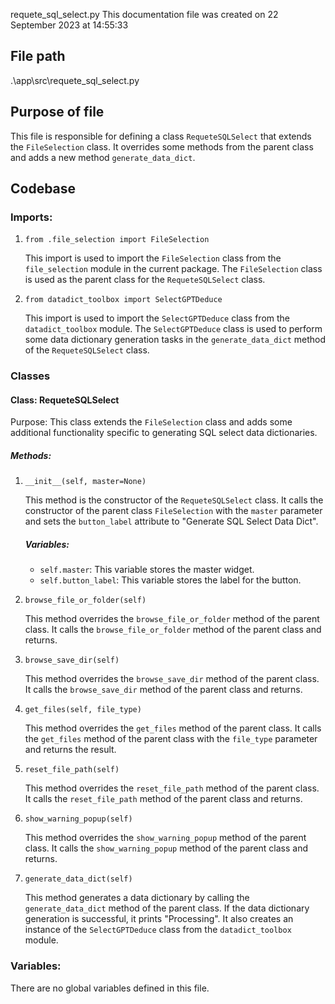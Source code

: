 requete_sql_select.py
This documentation file was created on 22 September 2023 at 14:55:33

## File path

.\app\src\requete_sql_select.py

## Purpose of file

This file is responsible for defining a class `RequeteSQLSelect` that extends the `FileSelection` class. It overrides some methods from the parent class and adds a new method `generate_data_dict`.

## Codebase

### Imports:

1. `from .file_selection import FileSelection`

    This import is used to import the `FileSelection` class from the `file_selection` module in the current package. The `FileSelection` class is used as the parent class for the `RequeteSQLSelect` class.

2. `from datadict_toolbox import SelectGPTDeduce`

    This import is used to import the `SelectGPTDeduce` class from the `datadict_toolbox` module. The `SelectGPTDeduce` class is used to perform some data dictionary generation tasks in the `generate_data_dict` method of the `RequeteSQLSelect` class.

### Classes

#### Class: RequeteSQLSelect

Purpose: This class extends the `FileSelection` class and adds some additional functionality specific to generating SQL select data dictionaries.

##### Methods:

1. `__init__(self, master=None)`

    This method is the constructor of the `RequeteSQLSelect` class. It calls the constructor of the parent class `FileSelection` with the `master` parameter and sets the `button_label` attribute to "Generate SQL Select Data Dict".

    ##### Variables:
    - `self.master`: This variable stores the master widget.
    - `self.button_label`: This variable stores the label for the button.

2. `browse_file_or_folder(self)`

    This method overrides the `browse_file_or_folder` method of the parent class. It calls the `browse_file_or_folder` method of the parent class and returns.

3. `browse_save_dir(self)`

    This method overrides the `browse_save_dir` method of the parent class. It calls the `browse_save_dir` method of the parent class and returns.

4. `get_files(self, file_type)`

    This method overrides the `get_files` method of the parent class. It calls the `get_files` method of the parent class with the `file_type` parameter and returns the result.

5. `reset_file_path(self)`

    This method overrides the `reset_file_path` method of the parent class. It calls the `reset_file_path` method of the parent class and returns.

6. `show_warning_popup(self)`

    This method overrides the `show_warning_popup` method of the parent class. It calls the `show_warning_popup` method of the parent class and returns.

7. `generate_data_dict(self)`

    This method generates a data dictionary by calling the `generate_data_dict` method of the parent class. If the data dictionary generation is successful, it prints "Processing". It also creates an instance of the `SelectGPTDeduce` class from the `datadict_toolbox` module.

### Variables:

There are no global variables defined in this file.
